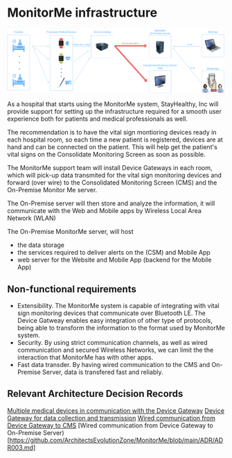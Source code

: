 # MonitorMe infrastructure 

![infrastructure](https://github.com/ArchitectsEvolutionZone/MonitorMe/blob/main/resources/infrastructure.png)

As a hospital that starts using the MonitorMe system, StayHealthy, Inc will provide support for setting up the infrastructure required for a smooth user experience both for patients and medical professionals as well. 

The recommendation is to have the vital sign montioring devices ready in each hospital room, so each time a new patient is registered, devices are at hand and can be connected on the patient. This will help get the patient's vital signs on the Consolidate Monitoring Screen as soon as possible. 

The MonitorMe support team will install Device Gateways in each room, which will pick-up data transmited for the vital sign monitoring devices and forward (over wire) to the Consolidated Monitoring Screen (CMS) and the On-Premise Monitor Me server. 

The On-Premise server will then store and analyze the information, it will communicate with the Web and Mobile apps by Wireless Local Area Network (WLAN) 

The On-Premise MonitorMe server, will host 
* the data storage
* the services required to deliver alerts on the (CSM) and Mobile App
* web server for the Website and Mobile App (backend for the Mobile App)

## Non-functional requirements 
- Extensibility. The MonitorMe system is capable of integrating with vital sign monitoring devices that communicate over Bluetooth LE. The Device Gatweay enables easy integration of other type of protocols, being able to transform the information to the format used by MonitorMe system.
- Security. By using strict communication channels, as well as wired communication and secured Wireless Networks, we can limit the the interaction that MonitorMe has with other apps.
- Fast data transder. By having wired communication to the CMS and On-Premise Server, data is transfered fast and reliably. 

## Relevant Architecture Decision Records 
[Multiple medical devices in communication with the Device Gateway](https://github.com/ArchitectsEvolutionZone/MonitorMe/blob/main/ADR/ADR002.md)
[Device Gateway for data collection and transmission](https://github.com/ArchitectsEvolutionZone/MonitorMe/blob/main/ADR/ADR006.md) 
[Wired communication from Device Gateway to CMS](https://github.com/ArchitectsEvolutionZone/MonitorMe/blob/main/ADR/ADR001.md) 
[Wired communication from Device Gateway to On-Premise Server)[https://github.com/ArchitectsEvolutionZone/MonitorMe/blob/main/ADR/ADR003.md] 
